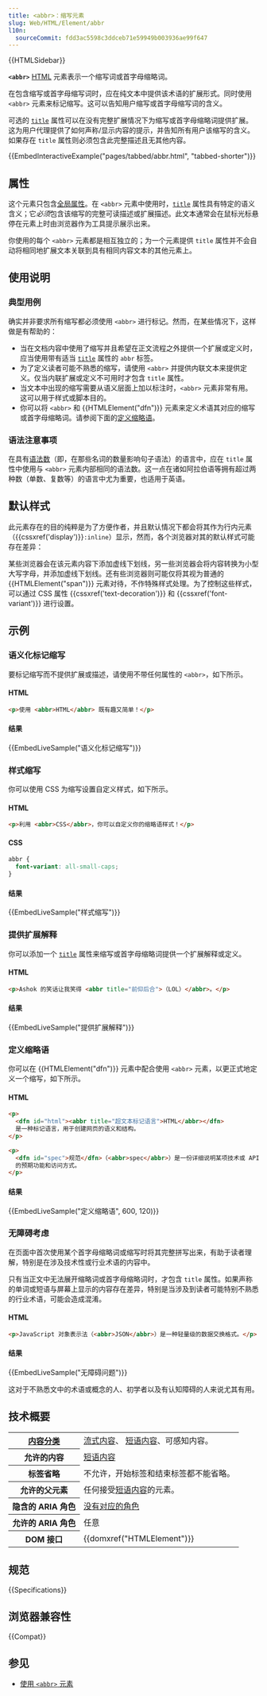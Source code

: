 ```yaml
---
title: <abbr>：缩写元素
slug: Web/HTML/Element/abbr
l10n:
  sourceCommit: fdd3ac5598c3ddceb71e59949b003936ae99f647
---
```


{{HTMLSidebar}}

**`<abbr>`** [HTML](/zh-CN/docs/Web/HTML) 元素表示一个缩写词或首字母缩略词。

在包含缩写或首字母缩写词时，应在纯文本中提供该术语的扩展形式。同时使用 `<abbr>` 元素来标记缩写。这可以告知用户缩写或首字母缩写词的含义。

可选的 [`title`](/zh-CN/docs/Web/HTML/Global_attributes#title) 属性可以在没有完整扩展情况下为缩写或首字母缩略词提供扩展。这为用户代理提供了如何声称/显示内容的提示，并告知所有用户该缩写的含义。如果存在 `title` 属性则必须包含此完整描述且无其他内容。

{{EmbedInteractiveExample("pages/tabbed/abbr.html", "tabbed-shorter")}}

## 属性

这个元素只包含[全局属性](/zh-CN/docs/Web/HTML/Global_attributes)。在 `<abbr>` 元素中使用时，[`title`](/zh-CN/docs/Web/HTML/Global_attributes#title) 属性具有特定的语义含义；它*必须*包含该缩写的完整可读描述或扩展描述。此文本通常会在鼠标光标悬停在元素上时由浏览器作为工具提示展示出来。

你使用的每个 `<abbr>` 元素都是相互独立的；为一个元素提供 `title` 属性并不会自动将相同地扩展文本关联到具有相同内容文本的其他元素上。

## 使用说明

### 典型用例

确实并非要求所有缩写都必须使用 `<abbr>` 进行标记。然而，在某些情况下，这样做是有帮助的：

- 当在文档内容中使用了缩写并且希望在正文流程之外提供一个扩展或定义时，应当使用带有适当 [`title`](/zh-CN/docs/Web/HTML/Global_attributes#title) 属性的 `abbr` 标签。
- 为了定义读者可能不熟悉的缩写，请使用 `<abbr>` 并提供内联文本来提供定义。仅当内联扩展或定义不可用时才包含 `title` 属性。
- 当文本中出现的缩写需要从语义层面上加以标注时，`<abbr>` 元素非常有用。这可以用于样式或脚本目的。
- 你可以将 `<abbr>` 和 {{HTMLElement("dfn")}} 元素来定义术语其对应的缩写或首字母缩略词。请参阅下面的[定义缩略语](#定义缩略语)。

### 语法注意事项

在具有[语法数](<https://zh.wikipedia.org/wiki/数_(语法)>)（即，在那些名词的数量影响句子语法）的语言中，应在 `title` 属性中使用与 `<abbr>` 元素内部相同的语法数。这一点在诸如阿拉伯语等拥有超过两种数（单数、复数等）的语言中尤为重要，也适用于英语。

## 默认样式

此元素存在的目的纯粹是为了方便作者，并且默认情况下都会将其作为行内元素（{{cssxref('display')}}`:inline`）显示，然而，各个浏览器对其的默认样式可能存在差异：

某些浏览器会在该元素内容下添加虚线下划线，另一些浏览器会将内容转换为小型大写字母，并添加虚线下划线。还有些浏览器则可能仅将其视为普通的 {{HTMLElement("span")}} 元素对待，不作特殊样式处理。为了控制这些样式，可以通过 CSS 属性 {{cssxref('text-decoration')}} 和 {{cssxref('font-variant')}} 进行设置。

## 示例

### 语义化标记缩写

要标记缩写而不提供扩展或描述，请使用不带任何属性的 `<abbr>`，如下所示。

#### HTML

```html
<p>使用 <abbr>HTML</abbr> 既有趣又简单！</p>
```

#### 结果

{{EmbedLiveSample("语义化标记缩写")}}

### 样式缩写

你可以使用 CSS 为缩写设置自定义样式，如下所示。

#### HTML

```html
<p>利用 <abbr>CSS</abbr>，你可以自定义你的缩略语样式！</p>
```

#### CSS

```css
abbr {
  font-variant: all-small-caps;
}
```

#### 结果

{{EmbedLiveSample("样式缩写")}}

### 提供扩展解释

你可以添加一个 [`title`](/zh-CN/docs/Web/HTML/Global_attributes#title) 属性来缩写或首字母缩略词提供一个扩展解释或定义。

#### HTML

```html
<p>Ashok 的笑话让我笑得 <abbr title="前仰后合">（LOL）</abbr>。</p>
```

#### 结果

{{EmbedLiveSample("提供扩展解释")}}

### 定义缩略语

你可以在 {{HTMLElement("dfn")}} 元素中配合使用 `<abbr>` 元素，以更正式地定义一个缩写，如下所示。

#### HTML

```html
<p>
  <dfn id="html"><abbr title="超文本标记语言">HTML</abbr></dfn>
  是一种标记语言，用于创建网页的语义和结构。
</p>

<p>
  <dfn id="spec">规范</dfn>（<abbr>spec</abbr>）是一份详细说明某项技术或 API
  的预期功能和访问方式。
</p>
```

#### 结果

{{EmbedLiveSample("定义缩略语", 600, 120)}}

### 无障碍考虑

在页面中首次使用某个首字母缩略词或缩写时将其完整拼写出来，有助于读者理解，特别是在涉及技术性或行业术语的内容中。

只有当正文中无法展开缩略词或首字母缩略词时，才包含 `title` 属性。如果声称的单词或短语与屏幕上显示的内容存在差异，特别是当涉及到读者可能特别不熟悉的行业术语，可能会造成混淆。

#### HTML

```html
<p>JavaScript 对象表示法（<abbr>JSON</abbr>）是一种轻量级的数据交换格式。</p>
```

#### 结果

{{EmbedLiveSample("无障碍问题")}}

这对于不熟悉文中的术语或概念的人、初学者以及有认知障碍的人来说尤其有用。

## 技术概要

<table class="properties">
  <tbody>
    <tr>
      <th scope="row">
        <a href="/zh-CN/docs/Web/HTML/Content_categories"
          >内容分类</a
        >
      </th>
      <td>
        <a href="/zh-CN/docs/Web/HTML/Content_categories#流式内容"
          >流式内容</a
        >、
        <a href="/zh-CN/docs/Web/HTML/Content_categories#短语内容"
          >短语内容</a
        >、可感知内容。
      </td>
    </tr>
    <tr>
      <th scope="row">允许的内容</th>
      <td>
        <a href="/zh-CN/docs/Web/HTML/Content_categories#短语内容"
          >短语内容</a
        >
      </td>
    </tr>
    <tr>
      <th scope="row">标签省略</th>
      <td>不允许，开始标签和结束标签都不能省略。</td>
    </tr>
    <tr>
      <th scope="row">允许的父元素</th>
      <td>
        任何接受<a href="/zh-CN/docs/Web/HTML/Content_categories#短语内容"
          >短语内容</a
        >的元素。
      </td>
    </tr>
    <tr>
      <th scope="row">隐含的 ARIA 角色</th>
      <td>
        <a href="https://www.w3.org/TR/html-aria/#dfn-no-corresponding-role"
          >没有对应的角色</a
        >
      </td>
    </tr>
    <tr>
      <th scope="row">允许的 ARIA 角色</th>
      <td>任意</td>
    </tr>
    <tr>
      <th scope="row">DOM 接口</th>
      <td>{{domxref("HTMLElement")}}</td>
    </tr>
  </tbody>
</table>

## 规范

{{Specifications}}

## 浏览器兼容性

{{Compat}}

## 参见

- [使用 `<abbr>` 元素](/zh-CN/docs/Learn/HTML/Introduction_to_HTML/Advanced_text_formatting#缩略语)

